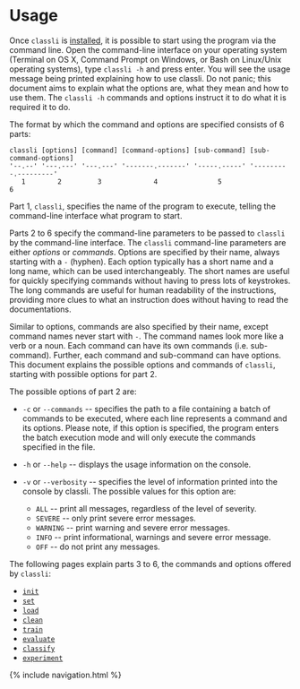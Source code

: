 # Usage

Once `classli` is [installed](../install/), it is possible to start using the program via the command line. Open the command-line interface on your operating system (Terminal on OS X, Command Prompt on Windows, or Bash on Linux/Unix operating systems), type `classli -h` and press enter. You will see the usage message being printed explaining how to use classli. Do not panic; this document aims to explain what the options are, what they mean and how to use them. The `classli -h` commands and options instruct it to do what it is required it to do.

The format by which the command and options are specified consists of 6 parts:

    classli [options] [command] [command-options] [sub-command] [sub-command-options]
    '--.--' '---.---' '---.---' '-------.-------' '-----.-----' '---------.---------'
       1        2         3             4               5                 6         

Part 1, `classli`, specifies the name of the program to execute, telling the command-line interface what program to start.

Parts 2 to 6 specify the command-line parameters to be passed to `classli` by the command-line interface. The `classli` command-line parameters are either _options_ or _commands_. Options are specified by their name, always starting with a `-` (hyphen). Each option typically has a short name and a long name, which can be used interchangeably. The short names are useful for quickly specifying commands without having to press lots of keystrokes. The long commands are useful for human readability of the instructions, providing more clues to what an instruction does without having to read the documentations.

Similar to options, commands are also specified by their name, except command names never start with `-`. The command names look more like a verb or a noun. Each command can have its own commands (i.e. sub-command). Further, each command and sub-command can have options. This document explains the possible options and commands of `classli`, starting with possible options for part 2.

The possible options of part 2 are:

* `-c` or `--commands` -- specifies the path to a file containing a batch of commands to be executed, where each line represents a command and its options. Please note, if this option is specified, the program enters the batch execution mode and will only execute the commands specified in the file.
* `-h` or `--help` -- displays the usage information on the console.
* `-v` or `--verbosity` -- specifies the level of information printed into the console by classli. The possible values for this option are:

    - `ALL` -- print all messages, regardless of the level of severity.
    - `SEVERE` -- only print severe error messages.
    - `WARNING` -- print warning and severe error messages.
    - `INFO` -- print informational, warnings and severe error message.
    - `OFF` -- do not print any messages.

The following pages explain parts 3 to 6, the commands and options offered by `classli`:

- [`init`](init.html)
- [`set`](set.html)
- [`load`](load.html)
- [`clean`](clean.html)
- [`train`](train.html)
- [`evaluate`](evaluate.html)
- [`classify`](classify.html)
- [`experiment`](experiment.html)

{% include navigation.html %}
